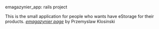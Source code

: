 emagazynier_app: rails project

This is the small application for people who wants have eStorage for their products.
[*emagazynier page*](http://emagazynier.herokuapp.com/) by Przemyslaw Klosinski

